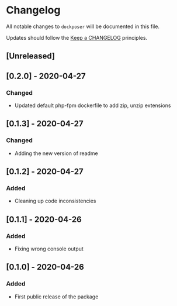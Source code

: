 # Changelog

All notable changes to `dockposer` will be documented in this file.

Updates should follow the [Keep a CHANGELOG](http://keepachangelog.com/) principles.

## [Unreleased]

## [0.2.0] - 2020-04-27
### Changed
- Updated default php-fpm dockerfile to add zip, unzip extensions

## [0.1.3] - 2020-04-27
### Changed
- Adding the new version of readme

## [0.1.2] - 2020-04-27
### Added
- Cleaning up code inconsistencies

## [0.1.1] - 2020-04-26
### Added
- Fixing wrong console output

## [0.1.0] - 2020-04-26
### Added
- First public release of the package

